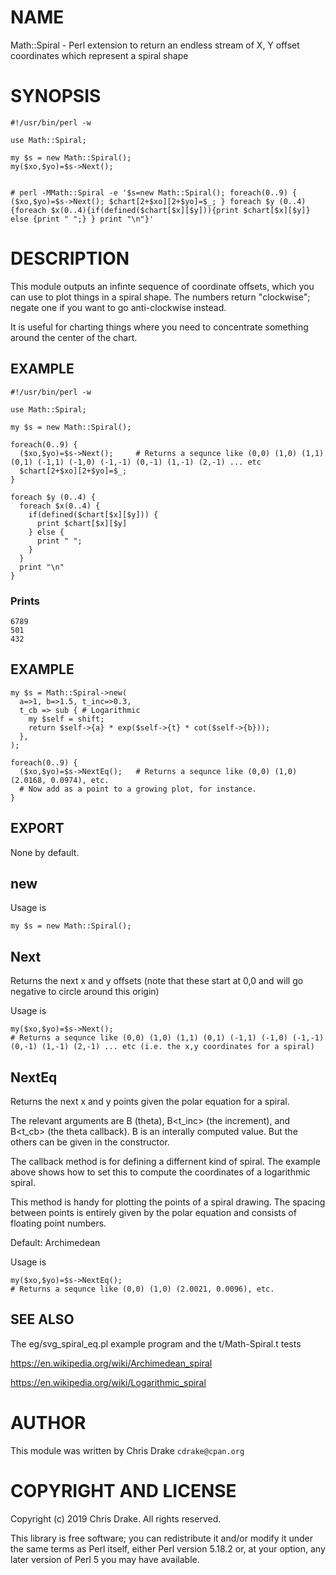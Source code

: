 # NAME

Math::Spiral - Perl extension to return an endless stream of X, Y offset coordinates which represent a spiral shape

# SYNOPSIS

    #!/usr/bin/perl -w
      
    use Math::Spiral;

    my $s = new Math::Spiral();
    my($xo,$yo)=$s->Next();


    # perl -MMath::Spiral -e '$s=new Math::Spiral(); foreach(0..9) { ($xo,$yo)=$s->Next(); $chart[2+$xo][2+$yo]=$_; } foreach $y (0..4){foreach $x(0..4){if(defined($chart[$x][$y])){print $chart[$x][$y]} else {print " ";} } print "\n"}'

# DESCRIPTION

This module outputs an infinte sequence of coordinate offsets, which you can use to plot things in a spiral shape.
The numbers return "clockwise"; negate one if you want to go anti-clockwise instead.

It is useful for charting things where you need to concentrate something around the center of the chart.

## EXAMPLE

    #!/usr/bin/perl -w
      
    use Math::Spiral;

    my $s = new Math::Spiral();

    foreach(0..9) {
      ($xo,$yo)=$s->Next();     # Returns a sequnce like (0,0) (1,0) (1,1) (0,1) (-1,1) (-1,0) (-1,-1) (0,-1) (1,-1) (2,-1) ... etc
      $chart[2+$xo][2+$yo]=$_;
    }

    foreach $y (0..4) {
      foreach $x(0..4) {
        if(defined($chart[$x][$y])) { 
          print $chart[$x][$y] 
        } else {
          print " ";
        }
      }
      print "\n"
    }

### Prints

    6789
    501 
    432 

## EXAMPLE

    my $s = Math::Spiral->new(
      a=>1, b=>1.5, t_inc=>0.3,
      t_cb => sub { # Logarithmic
        my $self = shift;
        return $self->{a} * exp($self->{t} * cot($self->{b}));
      },
    );

    foreach(0..9) {
      ($xo,$yo)=$s->NextEq();	# Returns a sequnce like (0,0) (1,0) (2.0168, 0.0974), etc.
      # Now add as a point to a growing plot, for instance.
    }

## EXPORT

None by default.

## new

Usage is

    my $s = new Math::Spiral();

## Next

Returns the next x and y offsets (note that these start at 0,0 and will go negative to circle around this origin)

Usage is

    my($xo,$yo)=$s->Next();
    # Returns a sequnce like (0,0) (1,0) (1,1) (0,1) (-1,1) (-1,0) (-1,-1) (0,-1) (1,-1) (2,-1) ... etc (i.e. the x,y coordinates for a spiral)

## NextEq

Returns the next x and y points given the polar equation for a spiral.

The relevant arguments are B<t> (theta), B<t_inc> (the increment), and
B<t_cb> (the theta callback).  B<t> is an interally computed value.
But the others can be given in the constructor.

The callback method is for defining a differnent kind of spiral.  The
example above shows how to set this to compute the coordinates of a
logarithmic spiral.

This method is handy for plotting the points of a spiral drawing.  The
spacing between points is entirely given by the polar equation and
consists of floating point numbers.

Default: Archimedean

Usage is

    my($xo,$yo)=$s->NextEq();
    # Returns a sequnce like (0,0) (1,0) (2.0021, 0.0096), etc.

## SEE ALSO

The eg/svg_spiral_eq.pl example program and the t/Math-Spiral.t tests

https://en.wikipedia.org/wiki/Archimedean_spiral

https://en.wikipedia.org/wiki/Logarithmic_spiral

# AUTHOR

This module was written by Chris Drake `cdrake@cpan.org`

# COPYRIGHT AND LICENSE

Copyright (c) 2019 Chris Drake. All rights reserved.

This library is free software; you can redistribute it and/or modify
it under the same terms as Perl itself, either Perl version 5.18.2 or,
at your option, any later version of Perl 5 you may have available.
